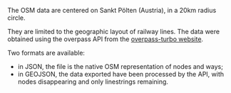 The OSM data are centered on Sankt Pölten (Austria), in a 20km radius circle.

They are limited to the geographic layout of railway lines. The data were obtained using the overpass API from the [overpass-turbo website](https://overpass-turbo.eu/).

Two formats are available:
* in JSON, the file is the native OSM representation of nodes and ways;
* in GEOJSON, the data exported have been processed by the API, with nodes disappearing and only linestrings remaining.
